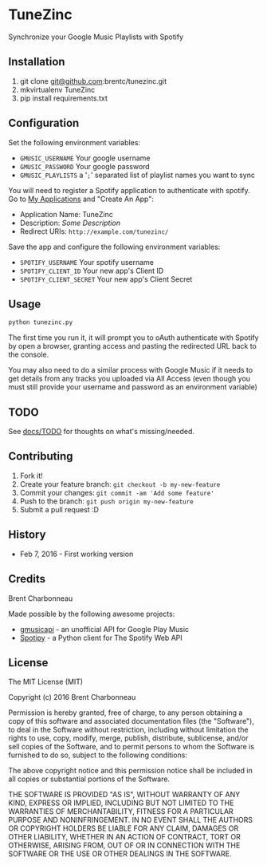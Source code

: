 # TuneZinc

Synchronize your Google Music Playlists with Spotify

## Installation

1. git clone git@github.com:brentc/tunezinc.git
1. mkvirtualenv TuneZinc
1. pip install requirements.txt

## Configuration 

Set the following environment variables:

* `GMUSIC_USERNAME` Your google username
* `GMUSIC_PASSWORD` Your google password
* `GMUSIC_PLAYLISTS` a '`;`' separated list of playlist names you want to sync

You will need to register a Spotify application to authenticate with spotify. Go to 
[My Applications](https://developer.spotify.com/my-applications/#!/applications) and "Create An 
App":
    
* Application Name: TuneZinc
* Description: _Some Description_
* Redirect URIs: `http://example.com/tunezinc/`

Save the app and configure the following environment variables:
    
* `SPOTIFY_USERNAME` Your spotify username
* `SPOTIFY_CLIENT_ID` Your new app's Client ID
* `SPOTIFY_CLIENT_SECRET` Your new app's Client Secret

## Usage

```bash
python tunezinc.py
```

The first time you run it, it will prompt you to oAuth authenticate with Spotify by open a browser,
granting access and pasting the redirected URL back to the console.

You may also need to do a similar process with Google Music if it needs to get details from any 
tracks you uploaded via All Access (even though you must still provide your username and password as
an environment variable)

## TODO

See [docs/TODO](docs/TODO.md) for thoughts on what's missing/needed. 

## Contributing

1. Fork it!
2. Create your feature branch: `git checkout -b my-new-feature`
3. Commit your changes: `git commit -am 'Add some feature'`
4. Push to the branch: `git push origin my-new-feature`
5. Submit a pull request :D

## History

* Feb 7, 2016 - First working version

## Credits

Brent Charbonneau

Made possible by the following awesome projects:

* [gmusicapi](https://github.com/simon-weber/gmusicapi) - an unofficial API for Google Play Music
* [Spotipy](https://github.com/plamere/spotipy) - a Python client for The Spotify Web API

## License

The MIT License (MIT)

Copyright (c) 2016 Brent Charbonneau

Permission is hereby granted, free of charge, to any person obtaining a copy
of this software and associated documentation files (the "Software"), to deal
in the Software without restriction, including without limitation the rights
to use, copy, modify, merge, publish, distribute, sublicense, and/or sell
copies of the Software, and to permit persons to whom the Software is
furnished to do so, subject to the following conditions:

The above copyright notice and this permission notice shall be included in all
copies or substantial portions of the Software.

THE SOFTWARE IS PROVIDED "AS IS", WITHOUT WARRANTY OF ANY KIND, EXPRESS OR
IMPLIED, INCLUDING BUT NOT LIMITED TO THE WARRANTIES OF MERCHANTABILITY,
FITNESS FOR A PARTICULAR PURPOSE AND NONINFRINGEMENT. IN NO EVENT SHALL THE
AUTHORS OR COPYRIGHT HOLDERS BE LIABLE FOR ANY CLAIM, DAMAGES OR OTHER
LIABILITY, WHETHER IN AN ACTION OF CONTRACT, TORT OR OTHERWISE, ARISING FROM,
OUT OF OR IN CONNECTION WITH THE SOFTWARE OR THE USE OR OTHER DEALINGS IN THE
SOFTWARE.
